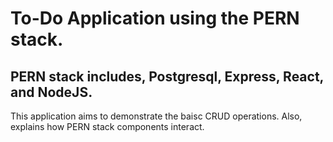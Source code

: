 # To-Do Application using the PERN stack.

## PERN stack includes, Postgresql, Express, React, and NodeJS.
This application aims to demonstrate the baisc CRUD operations. Also, explains how PERN stack components interact.



